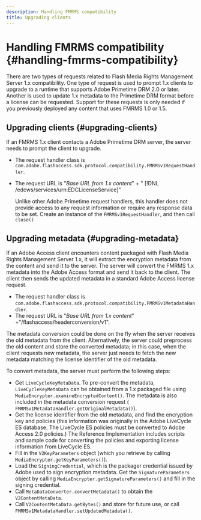 ```yaml
---
description: Handling FMRMS compatibility
title: Upgrading clients
---
```


# Handling FMRMS compatibility {#handling-fmrms-compatibility}

There are two types of requests related to Flash Media Rights Management Server 1.x compatibility. One type of request is used to prompt 1.x clients to upgrade to a runtime that supports Adobe Primetime DRM 2.0 or later. Another is used to update 1.x metadata to the Primetime DRM format before a license can be requested. Support for these requests is only needed if you previously deployed any content that uses FMRMS 1.0 or 1.5.

## Upgrading clients {#upgrading-clients}

If an FMRMS 1.x client contacts a Adobe Primetime DRM server, the server needs to prompt the client to upgrade.

* The request handler class is `com.adobe.flashaccess.sdk.protocol.compatibility.FMRMSv1RequestHandler`. 
* The request URL is "*Base URL from 1.x content*" + " [!DNL /edcws/services/urn:EDCLicenseService]"

  Unlike other Adobe Primetime request handlers, this handler does not provide access to any request information or require any response data to be set. Create an instance of the `FMRMSv1RequestHandler`, and then call `close()`

## Upgrading metadata {#upgrading-metadata}

If an Adobe Access client encounters content packaged with Flash Media Rights Management Server 1.x, it will extract the encryption metadata from the content and send it to the server. The server will convert the FMRMS 1.x metadata into the Adobe Access format and send it back to the client. The client then sends the updated metadata in a standard Adobe Access license request.

* The request handler class is `com.adobe.flashaccess.sdk.protocol.compatibility.FMRMSv1MetadataHandler`. 
* The request URL is "*Base URL from 1.x content*" +"/flashaccess/headerconversion/v1".

The metadata conversion could be done on the fly when the server receives the old metadata from the client. Alternatively, the server could preprocess the old content and store the converted metadata; in this case, when the client requests new metadata, the server just needs to fetch the new metadata matching the license identifier of the old metadata.

To convert metadata, the server must perform the following steps:

* Get `LiveCycleKeyMetaData`. To pre-convert the metadata, `LiveCycleKeyMetaData` can be obtained from a 1.x packaged file using `MediaEncrypter.examineEncryptedContent()`. The metadata is also included in the metadata conversion request ( `FMRMSv1MetadataHandler.getOriginalMetadata()`). 
* Get the license identifier from the old metadata, and find the encryption key and policies (this information was originally in the Adobe LiveCycle ES database. The LiveCycle ES policies must be converted to Adobe Access 2.0 policies.) The Reference Implementation includes scripts and sample code for converting the policies and exporting license information from LiveCycle ES. 
* Fill in the `V2KeyParameters` object (which you retrieve by calling `MediaEncrypter.getKeyParameters()`). 
* Load the `SigningCredential`, which is the packager credential issued by Adobe used to sign encryption metadata. Get the `SignatureParameters` object by calling `MediaEncrypter.getSignatureParameters()` and fill in the signing credential. 
* Call `MetaDataConverter.convertMetadata()` to obtain the `V2ContentMetaData`. 
* Call `V2ContentMetaData.getBytes()` and store for future use, or call `FMRMSv1MetadataHandler.setUpdatedMetadata()`.